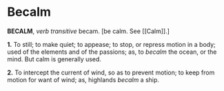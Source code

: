 # Becalm

**BECALM**, _verb transitive_ becam. \[be calm. See [[Calm]].\]

**1.** To still; to make quiet; to appease; to stop, or repress motion in a body; used of the elements and of the passions; as, to _becalm_ the ocean, or the mind. But calm is generally used.

**2.** To intercept the current of wind, so as to prevent motion; to keep from motion for want of wind; as, highlands _becalm_ a ship.